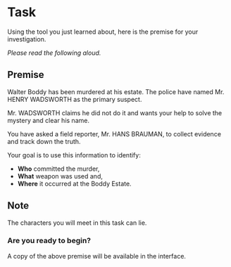 # Task

Using the tool you just learned about, here is the premise for your investigation.

*Please read the following aloud.*

## Premise

Walter Boddy has been murdered at his estate. The police have named Mr. HENRY WADSWORTH as the primary suspect.

Mr. WADSWORTH claims he did not do it and wants your help to solve the mystery and clear his name.

You have asked a field reporter, Mr. HANS BRAUMAN, to collect evidence and track down the truth.

Your goal is to use this information to identify:

- **Who** committed the murder,
- **What** weapon was used and,
- **Where** it occurred at the Boddy Estate.

## Note

The characters you will meet in this task can lie.

### Are you ready to begin?

A copy of the above premise will be available in the interface.
